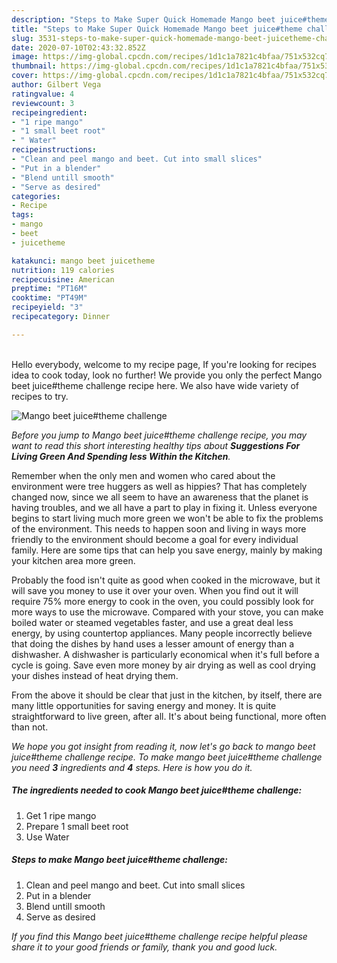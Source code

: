 ```yaml
---
description: "Steps to Make Super Quick Homemade Mango beet juice#theme challenge"
title: "Steps to Make Super Quick Homemade Mango beet juice#theme challenge"
slug: 3531-steps-to-make-super-quick-homemade-mango-beet-juicetheme-challenge
date: 2020-07-10T02:43:32.852Z
image: https://img-global.cpcdn.com/recipes/1d1c1a7821c4bfaa/751x532cq70/mango-beet-juicetheme-challenge-recipe-main-photo.jpg
thumbnail: https://img-global.cpcdn.com/recipes/1d1c1a7821c4bfaa/751x532cq70/mango-beet-juicetheme-challenge-recipe-main-photo.jpg
cover: https://img-global.cpcdn.com/recipes/1d1c1a7821c4bfaa/751x532cq70/mango-beet-juicetheme-challenge-recipe-main-photo.jpg
author: Gilbert Vega
ratingvalue: 4
reviewcount: 3
recipeingredient:
- "1 ripe mango"
- "1 small beet root"
- " Water"
recipeinstructions:
- "Clean and peel mango and beet. Cut into small slices"
- "Put in a blender"
- "Blend untill smooth"
- "Serve as desired"
categories:
- Recipe
tags:
- mango
- beet
- juicetheme

katakunci: mango beet juicetheme 
nutrition: 119 calories
recipecuisine: American
preptime: "PT16M"
cooktime: "PT49M"
recipeyield: "3"
recipecategory: Dinner

---
```

<br>
Hello everybody, welcome to my recipe page, If you're looking for recipes idea to cook today, look no further! We provide you only the perfect Mango beet juice#theme challenge recipe here. We also have wide variety of recipes to try.
<br>


![Mango beet juice#theme challenge](https://img-global.cpcdn.com/recipes/1d1c1a7821c4bfaa/751x532cq70/mango-beet-juicetheme-challenge-recipe-main-photo.jpg)

<i>Before you jump to Mango beet juice#theme challenge recipe, you may want to read this short interesting healthy tips about 
<strong>Suggestions For Living Green And Spending less Within the Kitchen</strong>.</i>
</br>

Remember when the only men and women who cared about the environment were tree huggers as well as hippies? That has completely changed now, since we all seem to have an awareness that the planet is having troubles, and we all have a part to play in fixing it. Unless everyone begins to start living much more green we won't be able to fix the problems of the environment. This needs to happen soon and living in ways more friendly to the environment should become a goal for every individual family. Here are some tips that can help you save energy, mainly by making your kitchen area more green.

Probably the food isn't quite as good when cooked in the microwave, but it will save you money to use it over your oven. When you find out it will require 75% more energy to cook in the oven, you could possibly look for more ways to use the microwave. Compared with your stove, you can make boiled water or steamed vegetables faster, and use a great deal less energy, by using countertop appliances. Many people incorrectly believe that doing the dishes by hand uses a lesser amount of energy than a dishwasher. A dishwasher is particularly economical when it's full before a cycle is going. Save even more money by air drying as well as cool drying your dishes instead of heat drying them.

From the above it should be clear that just in the kitchen, by itself, there are many little opportunities for saving energy and money. It is quite straightforward to live green, after all. It's about being functional, more often than not.


<i>We hope you got insight from reading it, now let's go back to mango beet juice#theme challenge recipe. To make mango beet juice#theme challenge you need <strong>3</strong> ingredients and <strong>4</strong> steps. Here is how you do it.
</i>

##### The ingredients needed to cook Mango beet juice#theme challenge:

1. Get 1 ripe mango
1. Prepare 1 small beet root
1. Use  Water


##### Steps to make Mango beet juice#theme challenge:

1. Clean and peel mango and beet. Cut into small slices
1. Put in a blender
1. Blend untill smooth
1. Serve as desired


<i>If you find this Mango beet juice#theme challenge recipe helpful please share it to your good friends or family, thank you and good luck.</i>
